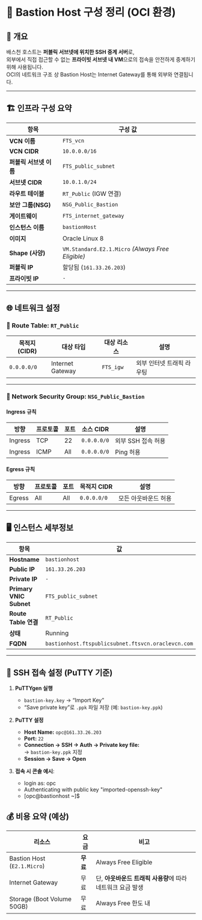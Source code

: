 # 🧭 Bastion Host 구성 정리 (OCI 환경)

## 📌 개요
배스천 호스트는 **퍼블릭 서브넷에 위치한 SSH 중계 서버**로,  
외부에서 직접 접근할 수 없는 **프라이빗 서브넷 내 VM**으로의 접속을 안전하게 중계하기 위해 사용됩니다.  
OCI의 네트워크 구조 상 Bastion Host는 Internet Gateway를 통해 외부와 연결됩니다.

---

## 🏗️ 인프라 구성 요약

| 항목 | 구성 값 |
|------|----------|
| **VCN 이름** | `FTS_vcn` |
| **VCN CIDR** | `10.0.0.0/16` |
| **퍼블릭 서브넷 이름** | `FTS_public_subnet` |
| **서브넷 CIDR** | `10.0.1.0/24` |
| **라우트 테이블** | `RT_Public` (IGW 연결) |
| **보안 그룹(NSG)** | `NSG_Public_Bastion` |
| **게이트웨이** | `FTS_internet_gateway` |
| **인스턴스 이름** | `bastionHost` |
| **이미지** | Oracle Linux 8 |
| **Shape (사양)** | `VM.Standard.E2.1.Micro` *(Always Free Eligible)* |
| **퍼블릭 IP** | 할당됨 (`161.33.26.203`) |
| **프라이빗 IP** |`-`|

---

## 🌐 네트워크 설정

### 🔸 Route Table: `RT_Public`

| 목적지 (CIDR) | 대상 타입 | 대상 리소스 | 설명 |
|----------------|-------------|--------------|------|
| `0.0.0.0/0` | Internet Gateway | `FTS_igw` | 외부 인터넷 트래픽 라우팅 |

---

### 🔸 Network Security Group: `NSG_Public_Bastion`

#### **Ingress 규칙**

| 방향 | 프로토콜 | 포트 | 소스 CIDR | 설명 |
|------|-----------|------|------------|------|
| Ingress | TCP | 22 | `0.0.0.0/0` | 외부 SSH 접속 허용 |
| Ingress | ICMP | All | `0.0.0.0/0` | Ping 허용 |

#### **Egress 규칙**

| 방향 | 프로토콜 | 포트 | 목적지 CIDR | 설명 |
|------|-----------|------|--------------|------|
| Egress | All | All | `0.0.0.0/0` | 모든 아웃바운드 허용 |

---

## 🖥️ 인스턴스 세부정보

| 항목 | 값 |
|------|----|
| **Hostname** | `bastionhost` |
| **Public IP** | `161.33.26.203` |
| **Private IP** | `-` |
| **Primary VNIC Subnet** | `FTS_public_subnet` |
| **Route Table 연결** | `RT_Public` |
| **상태** | Running |
| **FQDN** | `bastionhost.ftspublicsubnet.ftsvcn.oraclevcn.com` |

---

## 🔐 SSH 접속 설정 (PuTTY 기준)

1. **PuTTYgen 실행**
   - `bastion-key.key` → “Import Key”  
   - “Save private key”로 `.ppk` 파일 저장 (예: `bastion-key.ppk`)

2. **PuTTY 설정**
   - **Host Name:** `opc@161.33.26.203`
   - **Port:** `22`
   - **Connection → SSH → Auth → Private key file:**  
     → `bastion-key.ppk` 지정
   - **Session → Save → Open**

3. **접속 시 콘솔 예시**:
   - login as: opc
   - Authenticating with public key "imported-openssh-key"
   - [opc@bastionhost ~]$
  
 ## 💰 비용 요약 (예상)

| 리소스 | 요금 | 비고 |
|--------|------|------|
| Bastion Host (`E2.1.Micro`) | **무료** | Always Free Eligible |
| Internet Gateway | 무료 | 단, **아웃바운드 트래픽 사용량**에 따라 네트워크 요금 발생 |
| Storage (Boot Volume 50GB) | 무료 | Always Free 한도 내 |
